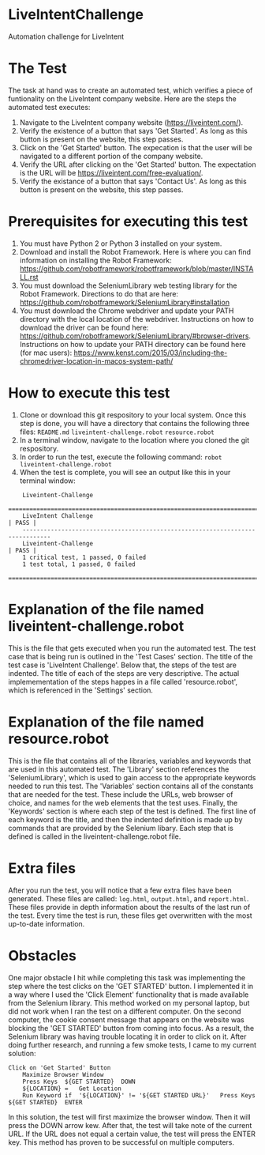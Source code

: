 # LiveIntentChallenge
Automation challenge for LiveIntent

# The Test
The task at hand was to create an automated test, which verifies a piece of funtionality on the LiveIntent company website.
Here are the steps the automated test executes:
1) Navigate to the LiveIntent company website (https://liveintent.com/).
2) Verify the existence of a button that says 'Get Started'. As long as this button is present on the website, this step      passes.
3) Click on the 'Get Started' button. The expecation is that the user will be navigated to a different portion of the company website.
4) Verify the URL after clicking on the 'Get Started' button. The expectation is the URL will be https://liveintent.com/free-evaluation/.
5) Verify the existance of a button that says 'Contact Us'. As long as this button is present on the website, this step passes.

# Prerequisites for executing this test
1) You must have Python 2 or Python 3 installed on your system.
2) Download and install the Robot Framework. Here is where you can find information on installing the Robot Framework:
  https://github.com/robotframework/robotframework/blob/master/INSTALL.rst
3) You must download the SeleniumLibrary web testing library for the Robot Framework. Directions to do that are here:
https://github.com/robotframework/SeleniumLibrary#installation
4) You must download the Chrome webdriver and update your PATH directory with the local location of the webdriver.
Instructions on how to download the driver can be found here: https://github.com/robotframework/SeleniumLibrary/#browser-drivers.
Instructions on how to update your PATH directory can be found here (for mac users): https://www.kenst.com/2015/03/including-the-chromedriver-location-in-macos-system-path/

# How to execute this test
1) Clone or download this git respository to your local system. Once this step is done, you will have a directory that    contains the following three files:
  ``` README.md ```
  ``` liveintent-challenge.robot ```
  ``` resource.robot ```
2) In a terminal window, navigate to the location where you cloned the git respository.
3) In order to run the test, execute the following command:
  ```robot liveintent-challenge.robot```
4) When the test is complete, you will see an output like this in your terminal window:
  ``` ==============================================================================
      Liveintent-Challenge                                                          
      ==============================================================================
      LiveIntent Challenge                                                  | PASS |
      ------------------------------------------------------------------------------
      Liveintent-Challenge                                                  | PASS |
      1 critical test, 1 passed, 0 failed
      1 test total, 1 passed, 0 failed
      ==============================================================================
```
# Explanation of the file named liveintent-challenge.robot
This is the file that gets executed when you run the automated test. The test case that is being run is outlined in the 'Test Cases' section. The title of the test case is 'LiveIntent Challenge'. Below that, the steps of the test are indented. The title of each of the steps are very descriptive. The actual implemementation of the steps happes in a file called 'resource.robot', which is referenced in the 'Settings' section.

# Explanation of the file named resource.robot
This is the file that contains all of the libraries, variables and keywords that are used in this automated test. The 'Library' section references the 'SeleniumLibrary', which is used to gain access to the appropriate keywords needed to run this test. The 'Variables' section contains all of the constants that are needed for the test. These include the URLs, web browser of choice, and names for the web elements that the test uses. Finally, the 'Keywords' section is where each step of the test is defined. The first line of each keyword is the title, and then the indented definition is made up by commands that are provided by the Selenium libary. Each step that is defined is called in the liveintent-challenge.robot file.

# Extra files
After you run the test, you will notice that a few extra files have been generated. These files are called: 
``` log.html ```,
``` output.html ```, and 
``` report.html ```.
These files provide in depth information about the results of the last run of the test. Every time the test is run, these files get overwritten with the most up-to-date information.

# Obstacles
One major obstacle I hit while completing this task was implementing the step where the test clicks on the 'GET STARTED' button. I implemented it in a way where I used the 'Click Element' functionality that is made available from the Selenium library. This method worked on my personal laptop, but did not work when I ran the test on a different computer. On the second computer, the cookie consent message that appears on the website was blocking the 'GET STARTED' button from coming into focus. As a result, the Selenium library was having trouble locating it in order to click on it. After doing further research, and running a few smoke tests, I came to my current solution:
``` 
Click on 'Get Started' Button
	Maximize Browser Window
	Press Keys 	${GET STARTED}	DOWN
	${LOCATION} = 	Get Location
	Run Keyword if	'${LOCATION}' != '${GET STARTED URL}'	Press Keys 	${GET STARTED}	ENTER
```
In this solution, the test will first maximize the browser window. Then it will press the DOWN arrow kew. After that, the test will take note of the current URL. If the URL does not equal a certain value, the test will press the ENTER key. This method has proven to be successful on multiple computers.
 
  
